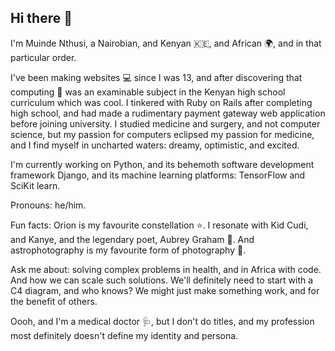 ## Hi there 👋

I'm Muinde Nthusi, a Nairobian, and Kenyan 🇰🇪, and African 🌍, and in that particular order. 

I've been making websites 💻 since I was 13, and after discovering that computing 🧮 was an examinable subject in the Kenyan high school curriculum which was cool. I tinkered with Ruby on Rails after completing high school, and had made a rudimentary payment gateway web application before joining university. I studied medicine and surgery, and not computer science, but my passion for computers eclipsed my passion for medicine, and I find myself in uncharted waters: dreamy, optimistic, and excited.

I'm currently working on Python, and its behemoth software development framework Django, and its machine learning platforms: TensorFlow and SciKit learn.

Pronouns: he/him.

Fun facts: Orion is my favourite constellation ⭐. I resonate with Kid Cudi, and Kanye, and the legendary poet, Aubrey Graham 🤰. And astrophotography is my favourite form of photography 🌠.

Ask me about: solving complex problems in health, and in Africa with code. And how we can scale such solutions. We'll definitely need to start with a C4 diagram, and who knows? We might just make something work, and for the benefit of others.

Oooh, and I'm a medical doctor 🩺, but I don't do titles, and my profession most definitely doesn't define my identity and persona.


<!--
**nthusi/nthusi** is a ✨ _special_ ✨ repository because its `README.md` (this file) appears on your GitHub profile.

Here are some ideas to get you started:

- 🔭 I’m currently working on ...
- 🌱 I’m currently learning ...
- 👯 I’m looking to collaborate on ...
- 🤔 I’m looking for help with ...
- 💬 Ask me about ...
- 📫 How to reach me: ...
- 😄 Pronouns: ...
- ⚡ Fun fact: ...
-->
